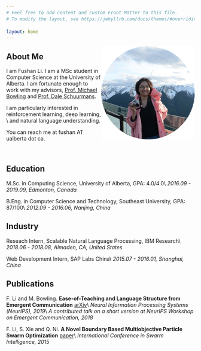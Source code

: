 ```yaml
---
# Feel free to add content and custom Front Matter to this file.
# To modify the layout, see https://jekyllrb.com/docs/themes/#overriding-theme-defaults

layout: home
---
```

<img style='float: right;' width='250' height='250' src='circle.png'>

## About Me
I am Fushan Li. I am a MSc student in Computer Science at the University of Alberta. 
I am fortunate enough to work with my advisors, [Prof. Michael Bowling](https://webdocs.cs.ualberta.ca/~bowling/index.html) and [Prof. Dale Schuurmans](https://webdocs.cs.ualberta.ca/~dale/). 
<!-- I am interested in problems of making machines possess intelligence and language capabilities. -->
I am particularly interested in reinforcement learning, deep learning, \\
and natural language understanding.

You can reach me at fushan AT ualberta dot ca.

<br />

## Education

M.Sc. in Computing Science, University of Alberta, GPA: 4.0/4.0\\
*2016.09 - 2019.09, Edmonton, Canada* 

B.Eng. in Computer Science and Technology, Southeast University, GPA: 87/100\\
*2012.09 - 2016.06, Nanjing, China*

## Industry

Reseach Intern, Scalable Natural Language Processing, IBM Research\\
*2018.06 - 2018.08, Almaden, CA, United States*

Web Development Intern, SAP Labs China\\
*2015.07 - 2016.01, Shanghai, China*

## Publications

F. Li and M. Bowling. **Ease-of-Teaching and Language Structure from Emergent Communication** [arXiv](https://arxiv.org/abs/1906.02403)\\
*Neural Information Processing Systems (NeurIPS), 2019*\\
*A contributed talk on a short version at NeurIPS Workshop on Emergent Communication, 2018*

F. Li, S. Xie and Q. Ni. **A Novel Boundary Based Multiobjective Particle Swarm Optimization** [paper](https://link.springer.com/chapter/10.1007/978-3-319-20466-6_17)\\
*International Conference in Swarm Intelligence, 2015*



